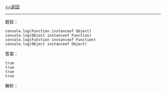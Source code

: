 [<=返回](./index.md)
<hr/>

题目：
```
console.log(Function instanceof Object)
console.log(Object instanceof Function)
console.log(Function instanceof Function)
console.log(Object instanceof Object)
```

答案：
```
true
true
true
true
```

解析：
